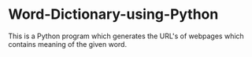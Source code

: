 # Word-Dictionary-using-Python
This is a Python program which generates the URL's of webpages which contains meaning of the given word. 
